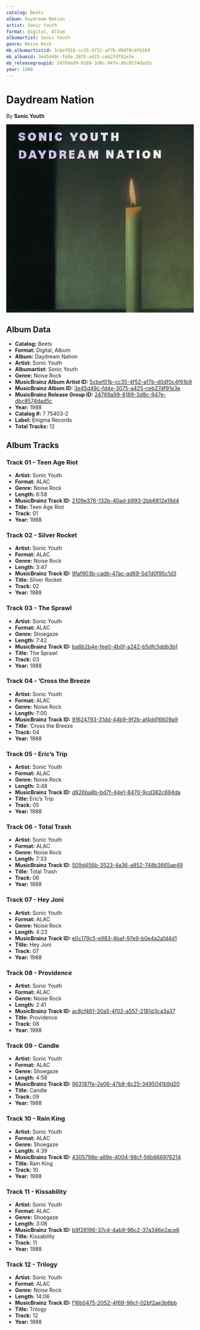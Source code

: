 ```yaml
---
catalog: Beets
album: Daydream Nation
artist: Sonic Youth
format: Digital, Album
albumartist: Sonic Youth
genre: Noise Rock
mb_albumartistid: 5cbef01b-cc35-4f52-af7b-d0df0c4f61b9
mb_albumid: 3e45d49c-fd4e-3075-a425-ceb27df91e3e
mb_releasegroupid: 24769a99-8189-3d8c-947e-dbc8574dad5c
year: 1988
---
```


# Daydream Nation

By **Sonic Youth**

![](../../assets/beetscovers/Sonic_Youth-Daydream_Nation.jpg)

## Album Data

- **Catalog:** Beets
- **Format:** Digital, Album
- **Album:** Daydream Nation
- **Artist:** Sonic Youth
- **Albumartist:** Sonic Youth
- **Genre:** Noise Rock
- **MusicBrainz Album Artist ID:** [5cbef01b-cc35-4f52-af7b-d0df0c4f61b9](https://musicbrainz.org/artist/5cbef01b-cc35-4f52-af7b-d0df0c4f61b9)
- **MusicBrainz Album ID:** [3e45d49c-fd4e-3075-a425-ceb27df91e3e](https://musicbrainz.org/release/3e45d49c-fd4e-3075-a425-ceb27df91e3e)
- **MusicBrainz Release Group ID:** [24769a99-8189-3d8c-947e-dbc8574dad5c](https://musicbrainz.org/release-group/24769a99-8189-3d8c-947e-dbc8574dad5c)
- **Year:** 1988
- **Catalog #:** 7 75403-2
- **Label:** Enigma Records
- **Total Tracks:** 12

## Album Tracks

### Track 01 - Teen Age Riot

- **Artist:** Sonic Youth
- **Format:** ALAC
- **Genre:** Noise Rock
- **Length:** 6:58
- **MusicBrainz Track ID:** [2109e376-132b-40ad-b993-2bb6812e19d4](https://musicbrainz.org/recording/2109e376-132b-40ad-b993-2bb6812e19d4)
- **Title:** Teen Age Riot
- **Track:** 01
- **Year:** 1988

### Track 02 - Silver Rocket

- **Artist:** Sonic Youth
- **Format:** ALAC
- **Genre:** Noise Rock
- **Length:** 3:47
- **MusicBrainz Track ID:** [9faf903b-cadb-47ac-ad69-5d7d0f95c1d3](https://musicbrainz.org/recording/9faf903b-cadb-47ac-ad69-5d7d0f95c1d3)
- **Title:** Silver Rocket
- **Track:** 02
- **Year:** 1988

### Track 03 - The Sprawl

- **Artist:** Sonic Youth
- **Format:** ALAC
- **Genre:** Shoegaze
- **Length:** 7:42
- **MusicBrainz Track ID:** [ba8b2b4e-fee0-4b0f-a242-b5dfc5ddb3b1](https://musicbrainz.org/recording/ba8b2b4e-fee0-4b0f-a242-b5dfc5ddb3b1)
- **Title:** The Sprawl
- **Track:** 03
- **Year:** 1988

### Track 04 - ’Cross the Breeze

- **Artist:** Sonic Youth
- **Format:** ALAC
- **Genre:** Noise Rock
- **Length:** 7:00
- **MusicBrainz Track ID:** [91624793-31dd-44b9-9f2b-af4dd16609a9](https://musicbrainz.org/recording/91624793-31dd-44b9-9f2b-af4dd16609a9)
- **Title:** ’Cross the Breeze
- **Track:** 04
- **Year:** 1988

### Track 05 - Eric’s Trip

- **Artist:** Sonic Youth
- **Format:** ALAC
- **Genre:** Noise Rock
- **Length:** 3:48
- **MusicBrainz Track ID:** [d826ba8b-bd7f-44e1-8470-9cd382c694da](https://musicbrainz.org/recording/d826ba8b-bd7f-44e1-8470-9cd382c694da)
- **Title:** Eric’s Trip
- **Track:** 05
- **Year:** 1988

### Track 06 - Total Trash

- **Artist:** Sonic Youth
- **Format:** ALAC
- **Genre:** Noise Rock
- **Length:** 7:33
- **MusicBrainz Track ID:** [509d456b-3523-4a36-a852-748b3665ae49](https://musicbrainz.org/recording/509d456b-3523-4a36-a852-748b3665ae49)
- **Title:** Total Trash
- **Track:** 06
- **Year:** 1988

### Track 07 - Hey Joni

- **Artist:** Sonic Youth
- **Format:** ALAC
- **Genre:** Noise Rock
- **Length:** 4:23
- **MusicBrainz Track ID:** [e0c179c5-e983-4baf-97e9-b0e4a2a1d4d1](https://musicbrainz.org/recording/e0c179c5-e983-4baf-97e9-b0e4a2a1d4d1)
- **Title:** Hey Joni
- **Track:** 07
- **Year:** 1988

### Track 08 - Providence

- **Artist:** Sonic Youth
- **Format:** ALAC
- **Genre:** Noise Rock
- **Length:** 2:41
- **MusicBrainz Track ID:** [ac8cf461-30a5-4f02-a557-2181d3ca3a37](https://musicbrainz.org/recording/ac8cf461-30a5-4f02-a557-2181d3ca3a37)
- **Title:** Providence
- **Track:** 08
- **Year:** 1988

### Track 09 - Candle

- **Artist:** Sonic Youth
- **Format:** ALAC
- **Genre:** Shoegaze
- **Length:** 4:58
- **MusicBrainz Track ID:** [963187fe-2e06-47b8-8c25-3495041b9d20](https://musicbrainz.org/recording/963187fe-2e06-47b8-8c25-3495041b9d20)
- **Title:** Candle
- **Track:** 09
- **Year:** 1988

### Track 10 - Rain King

- **Artist:** Sonic Youth
- **Format:** ALAC
- **Genre:** Shoegaze
- **Length:** 4:39
- **MusicBrainz Track ID:** [4305798e-a89e-4004-98cf-56b666976214](https://musicbrainz.org/recording/4305798e-a89e-4004-98cf-56b666976214)
- **Title:** Rain King
- **Track:** 10
- **Year:** 1988

### Track 11 - Kissability

- **Artist:** Sonic Youth
- **Format:** ALAC
- **Genre:** Shoegaze
- **Length:** 3:08
- **MusicBrainz Track ID:** [b9f26196-37c4-4ab9-96c2-37a346e2ace6](https://musicbrainz.org/recording/b9f26196-37c4-4ab9-96c2-37a346e2ace6)
- **Title:** Kissability
- **Track:** 11
- **Year:** 1988

### Track 12 - Trilogy

- **Artist:** Sonic Youth
- **Format:** ALAC
- **Genre:** Noise Rock
- **Length:** 14:06
- **MusicBrainz Track ID:** [f16b0475-2052-4f69-96cf-02bf2ae3b6bb](https://musicbrainz.org/recording/f16b0475-2052-4f69-96cf-02bf2ae3b6bb)
- **Title:** Trilogy
- **Track:** 12
- **Year:** 1988


